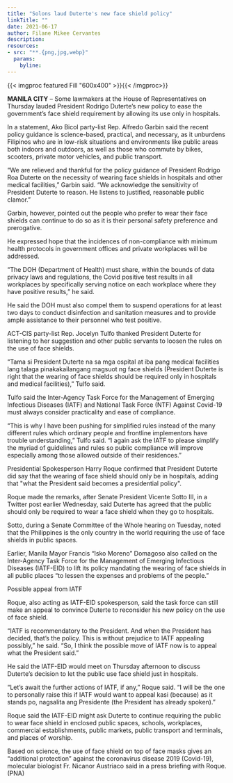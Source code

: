 ```yaml
---
title: "Solons laud Duterte's new face shield policy"
linkTitle: ""
date: 2021-06-17
author: Filane Mikee Cervantes
description:
resources:
- src: "**.{png,jpg,webp}"
  params:
    byline: 
---
```

{{< imgproc featured Fill "600x400" >}}{{< /imgproc>}}

**MANILA CITY** –  Some lawmakers at the House of Representatives on Thursday lauded President Rodrigo Duterte’s new policy to ease the government’s face shield requirement by allowing its use only in hospitals.

In a statement, Ako Bicol party-list Rep. Alfredo Garbin said the recent policy guidance is science-based, practical, and necessary, as it unburdens Filipinos who are in low-risk situations and environments like public areas both indoors and outdoors, as well as those who commute by bikes, scooters, private motor vehicles, and public transport.

“We are relieved and thankful for the policy guidance of President Rodrigo Roa Duterte on the necessity of wearing face shields in hospitals and other medical facilities,” Garbin said. “We acknowledge the sensitivity of President Duterte to reason. He listens to justified, reasonable public clamor.”

Garbin, however, pointed out the people who prefer to wear their face shields can continue to do so as it is their personal safety preference and prerogative.

He expressed hope that the incidences of non-compliance with minimum health protocols in government offices and private workplaces will be addressed.

“The DOH (Department of Health) must share, within the bounds of data privacy laws and regulations, the Covid positive test results in all workplaces by specifically serving notice on each workplace where they have positive results,” he said.

He said the DOH must also compel them to suspend operations for at least two days to conduct disinfection and sanitation measures and to provide ample assistance to their personnel who test positive.

ACT-CIS party-list Rep. Jocelyn Tulfo thanked President Duterte for listening to her suggestion and other public servants to loosen the rules on the use of face shields.

“Tama si President Duterte na sa mga ospital at iba pang medical facilities lang talaga pinakakailangang magsuot ng face shields (President Duterte is right that the wearing of face shields should be required only in hospitals and medical facilities),” Tulfo said.

Tulfo said the Inter-Agency Task Force for the Management of Emerging Infectious Diseases (IATF) and National Task Force (NTF) Against Covid-19 must always consider practicality and ease of compliance.

“This is why I have been pushing for simplified rules instead of the many different rules which ordinary people and frontline implementors have trouble understanding,” Tulfo said. “I again ask the IATF to please simplify the myriad of guidelines and rules so public compliance will improve especially among those allowed outside of their residences.”

Presidential Spokesperson Harry Roque confirmed that President Duterte did say that the wearing of face shield should only be in hospitals, adding that "what the President said becomes a presidential policy".

Roque made the remarks, after Senate President Vicente Sotto III, in a Twitter post earlier Wednesday, said Duterte has agreed that the public should only be required to wear a face shield when they go to hospitals.

Sotto, during a Senate Committee of the Whole hearing on Tuesday, noted that the Philippines is the only country in the world requiring the use of face shields in public spaces.

Earlier, Manila Mayor Francis “Isko Moreno” Domagoso also called on the Inter-Agency Task Force for the Management of Emerging Infectious Diseases (IATF-EID) to lift its policy mandating the wearing of face shields in all public places “to lessen the expenses and problems of the people.”

Possible appeal from IATF

Roque, also acting as IATF-EID spokesperson, said the task force can still make an appeal to convince Duterte to reconsider his new policy on the use of face shield.

“IATF is recommendatory to the President. And when the President has decided, that’s the policy. This is without prejudice to IATF appealing possibly,” he said. “So, I think the possible move of IATF now is to appeal what the President said.”

He said the IATF-EID would meet on Thursday afternoon to discuss Duterte’s decision to let the public use face shield just in hospitals.

“Let’s await the further actions of IATF, if any,” Roque said. “I will be the one to personally raise this if IATF would want to appeal kasi (because) as it stands po, nagsalita ang Presidente (the President has already spoken).”

Roque said the IATF-EID might ask Duterte to continue requiring the public to wear face shield in enclosed public spaces, schools, workplaces, commercial establishments, public markets, public transport and terminals, and places of worship.

Based on science, the use of face shield on top of face masks gives an “additional protection” against the coronavirus disease 2019 (Covid-19), molecular biologist Fr. Nicanor Austriaco said in a press briefing with Roque. (PNA)